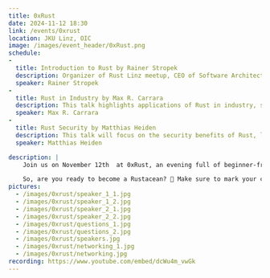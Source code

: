 ```yaml
---
title: 0xRust
date: 2024-11-12 18:30
link: /events/0xrust
location: JKU Linz, OIC
image: /images/event_header/0xRust.png
schedule:
-
  title: Introduction to Rust by Rainer Stropek
  description: Organizer of Rust Linz meetup, CEO of Software Architects, and regular speaker at conferences. He will talk about what language features make Rust unique compared to other languages.
  speaker: Rainer Stropek
-
  title: Rust in Industry by Max R. Carrara
  description: This talk highlights applications of Rust in industry, showcasing its strengths, how it is integrated into real-world projects, the challenges faced, and the solutions derived from its unique features.
  speaker: Max R. Carrara
-
  title: Rust Security by Matthias Heiden
  description: This talk will focus on the security benefits of Rust, like memory safety, prevention of data races, and the elimination of common vulnerabilities found in other languages like C or C++.
  speaker: Matthias Heiden

description: |
    Join us on November 12th  at 0xRust, an evening full of beginner-friendly, engaging talks about the Rust programming language, starting at 6:30pm at JKU OIC. 0xA is teaming up with industry experts to host 3 insightful talks surrounding different aspects of Rust. After the talks, there will be room to mingle with fellow students, grab some free food and drinks, or ask insightful questions to the speakers!

    So, are you ready to become a Rustacean? 🦀 Make sure to mark your calendars, we look forward to seeing all of you!
pictures:
  - /images/0xrust/speaker_1_1.jpg
  - /images/0xrust/speaker_1_2.jpg
  - /images/0xrust/speaker_2_1.jpg
  - /images/0xrust/speaker_2_2.jpg
  - /images/0xrust/questions_1.jpg
  - /images/0xrust/questions_2.jpg
  - /images/0xrust/speakers.jpg
  - /images/0xrust/networking_1.jpg
  - /images/0xrust/networking.jpg
recording: https://www.youtube.com/embed/dcWu4m_vwGk
---
```

